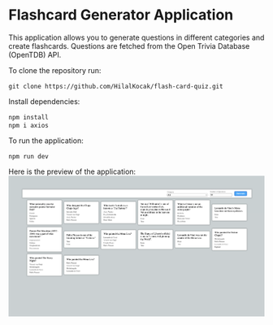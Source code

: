 # Flashcard Generator Application

This application allows you to generate questions in different categories and create flashcards. Questions are fetched from the Open Trivia Database (OpenTDB) API.

To clone the repository run:
```
git clone https://github.com/HilalKocak/flash-card-quiz.git
```

Install dependencies:
```
npm install
npm i axios
```

To run the application:
```
npm run dev
```

Here is the preview of the application:
![Screenshot of the app](preview.png)